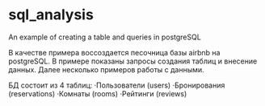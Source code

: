 # sql_analysis
An example of creating a table and queries in postgreSQL

В качестве примера воссоздается песочница базы airbnb на postgreSQL.
В примере показаны запросы создания таблиц и внесение данных.
Далее несколько примеров работы с данными.

БД состоит из 4 таблиц:
  ·Пользователи (users)
  ·Бронирования (reservations)
  ·Комнаты (rooms)
  ·Рейтинги (reviews)

